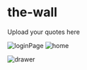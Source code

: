 # the-wall
Upload your quotes here

![loginPage](https://github.com/AbdealiRavat/the-wall/assets/71277590/93190a0e-84c6-44d0-b77c-11931c8e91b4) ![home](https://github.com/AbdealiRavat/the-wall/assets/71277590/23d88da3-1aac-4fcb-b6f6-4f5397a20ce5)


![drawer](https://github.com/AbdealiRavat/the-wall/assets/71277590/5664e826-ccd7-48e1-abc0-b4b8afe7533e)
